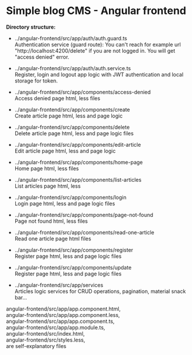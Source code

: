# Simple blog CMS - Angular frontend

**Directory structure:**

- ../angular-frontend/src/app/auth/auth.guard.ts  
Authentication service (guard route): You can't reach for example url "http://localhost:4200/delete" if you are not logged in.
You will get "access denied" error.

- ../angular-frontend/src/app/auth/auth.service.ts  
Register, login and logout app logic with JWT authentication and local storage for token.

- ../angular-frontend/src/app/components/access-denied  
Access denied page html, less files

- ../angular-frontend/src/app/components/create  
Create article page html, less and page logic

- ../angular-frontend/src/app/components/delete  
Delete article page html, less and page logic files

- ../angular-frontend/src/app/components/edit-article  
Edit article page html, less and page logic

- ../angular-frontend/src/app/components/home-page  
Home page html, less files

- ../angular-frontend/src/app/components/list-articles  
List articles page html, less

- ../angular-frontend/src/app/components/login  
Login page html, less and page logic files

- ../angular-frontend/src/app/components/page-not-found  
Page not found html, less files

- ../angular-frontend/src/app/components/read-one-article  
Read one article page html files

- ../angular-frontend/src/app/components/register  
Register page html, less and page logic files

- ../angular-frontend/src/app/components/update  
Register page html, less and page logic files

- ../angular-frontend/src/app/services  
Articles logic services for CRUD operations, pagination, material snack bar...

angular-frontend/src/app/app.component.html,  
angular-frontend/src/app/app.component.less,  
angular-frontend/src/app/app.component.ts,  
angular-frontend/src/app/app.module.ts,  
angular-frontend/src/index.html,  
angular-frontend/src/styles.less,  
are self-explanatory files